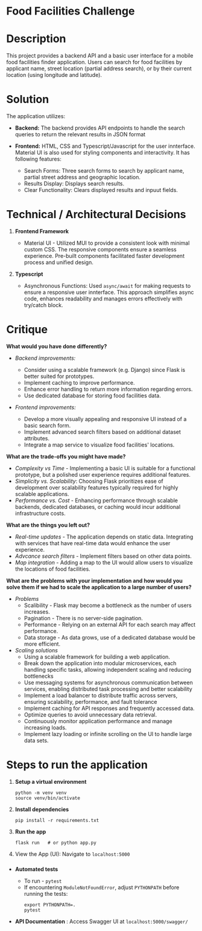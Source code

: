 # Food Facilities Challenge

# Description
This project provides a backend API and a basic user interface for a mobile food facilities finder application.
Users can search for food facilities by applicant name, street location (partial address search), or by their
current location (using longitude and latitude).

# Solution
The application utilizes:
* **Backend:** The backend provides API endpoints to handle the search queries to return the relevant results in JSON format

* **Frontend:** HTML, CSS and Typescript/Javascript for the user innterface. Material UI is also used for styling
                components and interactivity. It has following features:
    * Search Forms: Three search forms to search by applicant name, partial street address and geographic location.
    * Results Display:  Displays search results.
    * Clear Functionality: Clears displayed results and inpuut fields.

# Technical / Architectural Decisions
1. **Frontend Framework**
    * Material UI - Utilized MUI to provide a consistent look with minimal custom CSS. The responsive components ensure a seamless experience. Pre-built components facilitated faster development process and unified design.

2. **Typescript**
    * Asynchronous Functions: Used `async/await` for making requests to ensure a responsive user innterface. This approach simplifies async code, enhances readability and manages errors effectively with try/catch block.

# Critique
**What would you have done differently?**
* *Backend improvements:*
    * Consider using a scalable framework (e.g. Django) since Flask is better suited for prototypes.
    * Implement caching to improve performance.
    * Enhance error handling to return more information regarding errors.
    * Use dedicated database for storing food facilities data.

* *Frontend improvements:*
    * Develop a more visually appealing and responsive UI instead of a basic search form.
    * Implement advanced search filters based on additional dataset attributes.
    * Integrate a map service to visualize food facilities' locations.

**What are the trade-offs you might have made?**
* *Complexity vs Time* - Implementing a basic UI is suitable for a functional prototype, but a polished user experience requires additional features.
* *Simplicity vs. Scalability*: Choosing Flask prioritizes ease of development over scalability features typically required for highly scalable applications.
* *Performance vs. Cost* - Enhancing performance through scalable backends, dedicated databases, or caching would incur additional infrastructure costs.

**What are the things you left out?**
* *Real-time updates* - The application depends on static data. Integrating with services that have real-time data would enhance the user experience.
* *Advcance search filters* - Implement filters based on other data points.
* *Map integration* - Adding a map to the UI would allow users to visualize the locations of food facilities.

**What are the problems with your implementation and how would you solve them if we had to scale the application to a large number of users?**
* *Problems*
    * Scalibility - Flask may become a bottleneck as the number of users increases.
    * Pagination -  There is no server-side pagination.
    * Performance - Relying on an external API for each search may affect performance.
    * Data storage - As data grows, use of a dedicated database would be more efficient.
* *Scaling solutions*
    * Using a scalable framework for building a web application.
    * Break down the application into modular microservices, each handling specific tasks, allowing independent scaling and reducing bottlenecks
    * Use messaging systems for asynchronous communication between services, enabling distributed task processing and better scalability
    * Implement a load balancer to distribute traffic across servers, ensuring scalability, performance, and fault tolerance
    * Implement caching for API responses and frequently accessed data.
    * Optimize queries to avoid unnecessary data retrieval.
    * Continuously monitor application performance and manage increasing loads.
    * Implement lazy loading or infinite scrolling on the UI to handle large data sets.


# Steps to run the application
1. **Setup a virtual environment**
    ```
    python -m venv venv
    source venv/bin/activate 
    ```
2. **Install dependencies**
    ```
    pip install -r requirements.txt
    ```
3. **Run the app**
    ```
    flask run   # or python app.py
    ```
4. View the App (UI): Navigate to `localhost:5000` 

###
* **Automated tests** 
    * To run - ```pytest```
    * If encountering `ModuleNotFoundError`, adjust `PYTHONPATH` before running the tests:
        ```
        export PYTHONPATH=.
        pytest
        ```
           

* **API Documentation** : Access Swagger UI at `localhost:5000/swagger/`